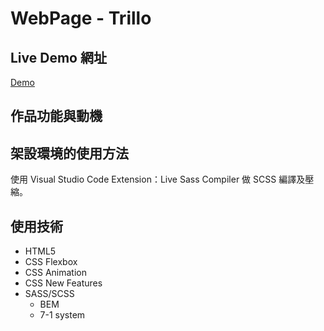 # WebPage - Trillo

## Live Demo 網址

[Demo](https://cyhsu1989.github.io/WebPage-Trillo/)



## 作品功能與動機




## 架設環境的使用方法

使用 Visual Studio Code Extension：Live Sass Compiler 做 SCSS 編譯及壓縮。

## 使用技術

* HTML5
* CSS Flexbox
* CSS Animation
* CSS New Features
* SASS/SCSS
    - BEM
    - 7-1 system